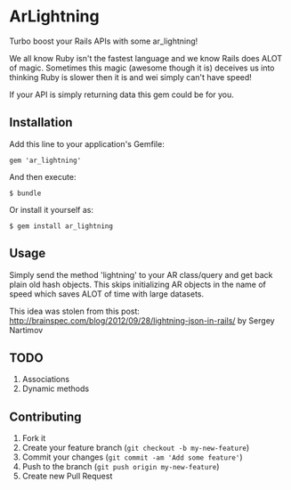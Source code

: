 # ArLightning

Turbo boost your Rails APIs with some ar_lightning!

We all know Ruby isn't the fastest language and we know Rails does ALOT of
magic. Sometimes this magic (awesome though it is) deceives us into thinking
Ruby is slower then it is and wei simply can't have speed! 

If your API is simply returning data this gem could be for you.

## Installation

Add this line to your application's Gemfile:

    gem 'ar_lightning'

And then execute:

    $ bundle

Or install it yourself as:

    $ gem install ar_lightning

## Usage

Simply send the method 'lightning' to your AR class/query and get back plain old
hash objects. This skips initializing AR objects in the name of speed which
saves ALOT of time with large datasets.

This idea was stolen from this post: 
http://brainspec.com/blog/2012/09/28/lightning-json-in-rails/
by Sergey Nartimov

## TODO

1. Associations
2. Dynamic methods

## Contributing

1. Fork it
2. Create your feature branch (`git checkout -b my-new-feature`)
3. Commit your changes (`git commit -am 'Add some feature'`)
4. Push to the branch (`git push origin my-new-feature`)
5. Create new Pull Request
